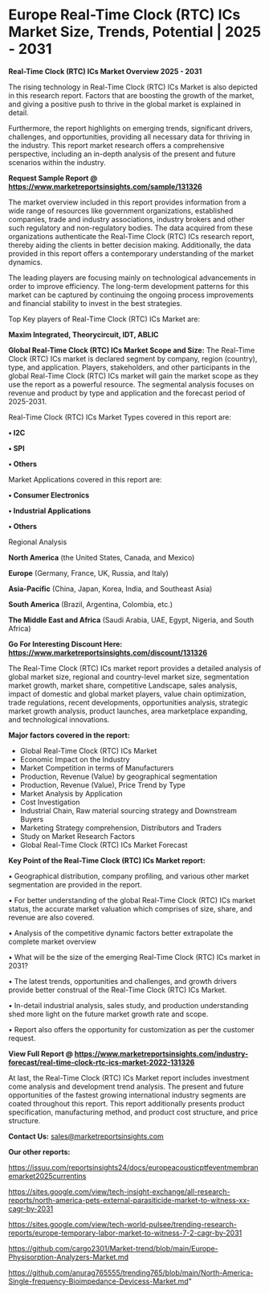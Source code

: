 # Europe Real-Time Clock (RTC) ICs Market Size, Trends, Potential | 2025 - 2031

<Strong> Real-Time Clock (RTC) ICs Market Overview 2025 - 2031</strong>

The rising technology in Real-Time Clock (RTC) ICs Market is also depicted in this research report. Factors that are boosting the growth of the market, and giving a positive push to thrive in the global market is explained in detail.

Furthermore, the report highlights on emerging trends, significant drivers, challenges, and opportunities, providing all necessary data for thriving in the industry. This report market research offers a comprehensive perspective, including an in-depth analysis of the present and future scenarios within the industry.

<strong>Request Sample Report @ <a href=https://www.marketreportsinsights.com/sample/131326>https://www.marketreportsinsights.com/sample/131326</a></strong>

The market overview included in this report provides information from a wide range of resources like government organizations, established companies, trade and industry associations, industry brokers and other such regulatory and non-regulatory bodies. The data acquired from these organizations authenticate the Real-Time Clock (RTC) ICs research report, thereby aiding the clients in better decision making. Additionally, the data provided in this report offers a contemporary understanding of the market dynamics.

The leading players are focusing mainly on technological advancements in order to improve efficiency. The long-term development patterns for this market can be captured by continuing the ongoing process improvements and financial stability to invest in the best strategies.

Top Key players of Real-Time Clock (RTC) ICs Market are:

<strong>Maxim Integrated, Theorycircuit, IDT, ABLIC</strong>

<strong><b>Global Real-Time Clock (RTC) ICs Market Scope and Size:</b></strong>
The Real-Time Clock (RTC) ICs market is declared segment by company, region (country), type, and application. Players, stakeholders, and other participants in the global Real-Time Clock (RTC) ICs market will gain the market scope as they use the report as a powerful resource. The segmental analysis focuses on revenue and product by type and application and the forecast period of 2025-2031.

Real-Time Clock (RTC) ICs Market Types covered in this report are:

<strong>• I2C

• SPI

• Others</strong>

Market Applications covered in this report are:

<strong>• Consumer Electronics

• Industrial Applications

• Others</strong> 

Regional Analysis

<strong>North America</strong> (the United States, Canada, and Mexico)

<strong>Europe</strong> (Germany, France, UK, Russia, and Italy)

<strong>Asia-Pacific</strong> (China, Japan, Korea, India, and Southeast Asia)

<strong>South America</strong> (Brazil, Argentina, Colombia, etc.)

<strong>The Middle East and Africa</strong> (Saudi Arabia, UAE, Egypt, Nigeria, and South Africa)

<strong>Go For Interesting Discount Here: <a href=https://www.marketreportsinsights.com/discount/131326>https://www.marketreportsinsights.com/discount/131326</a></strong>

The Real-Time Clock (RTC) ICs market report provides a detailed analysis of global market size, regional and country-level market size, segmentation market growth, market share, competitive Landscape, sales analysis, impact of domestic and global market players, value chain optimization, trade regulations, recent developments, opportunities analysis, strategic market growth analysis, product launches, area marketplace expanding, and technological innovations.

<strong><b>Major factors covered in the report:</b></strong>
<ul>
  <li>Global Real-Time Clock (RTC) ICs Market </li>
  <li>Economic Impact on the Industry</li>
  <li>Market Competition in terms of Manufacturers</li>
  <li>Production, Revenue (Value) by geographical segmentation</li>
  <li>Production, Revenue (Value), Price Trend by Type</li>
  <li>Market Analysis by Application</li>
  <li>Cost Investigation</li>
  <li>Industrial Chain, Raw material sourcing strategy and Downstream Buyers</li>
  <li>Marketing Strategy comprehension, Distributors and Traders</li>
  <li>Study on Market Research Factors</li>
  <li>Global Real-Time Clock (RTC) ICs Market Forecast</li>
</ul>

<strong><b>Key Point of the Real-Time Clock (RTC) ICs Market report:</b></strong>

• Geographical distribution, company profiling, and various other market segmentation are provided in the report.

• For better understanding of the global Real-Time Clock (RTC) ICs market status, the accurate market valuation which comprises of size, share, and revenue are also covered.

• Analysis of the competitive dynamic factors better extrapolate the complete market overview

• What will be the size of the emerging Real-Time Clock (RTC) ICs market in 2031?

• The latest trends, opportunities and challenges, and growth drivers provide better construal of the Real-Time Clock (RTC) ICs Market.

• In-detail industrial analysis, sales study, and production understanding shed more light on the future market growth rate and scope.

• Report also offers the opportunity for customization as per the customer request.

<strong><b>View Full Report @ <a href=https://www.marketreportsinsights.com/industry-forecast/real-time-clock-rtc-ics-market-2022-131326>https://www.marketreportsinsights.com/industry-forecast/real-time-clock-rtc-ics-market-2022-131326</a></b></strong>


At last, the Real-Time Clock (RTC) ICs Market report includes investment come analysis and development trend analysis. The present and future opportunities of the fastest growing international industry segments are coated throughout this report. This report additionally presents product specification, manufacturing method, and product cost structure, and price structure.

<strong>Contact Us:</strong>
sales@marketreportsinsights.com

<strong>Our other reports:</strong>

<a href=https://issuu.com/reportsinsights24/docs/europeacousticptfeventmembranemarket2025currentins>https://issuu.com/reportsinsights24/docs/europeacousticptfeventmembranemarket2025currentins</a>

<a href=https://sites.google.com/view/tech-insight-exchange/all-research-reports/north-america-pets-external-parasiticide-market-to-witness-xx-cagr-by-2031>https://sites.google.com/view/tech-insight-exchange/all-research-reports/north-america-pets-external-parasiticide-market-to-witness-xx-cagr-by-2031</a>

<a href=https://sites.google.com/view/tech-world-pulsee/trending-research-reports/europe-temporary-labor-market-to-witness-7-2-cagr-by-2031>https://sites.google.com/view/tech-world-pulsee/trending-research-reports/europe-temporary-labor-market-to-witness-7-2-cagr-by-2031</a>

<a href=https://github.com/cargo2301/Market-trend/blob/main/Europe-Physisorption-Analyzers-Market.md>https://github.com/cargo2301/Market-trend/blob/main/Europe-Physisorption-Analyzers-Market.md</a>

<a href=https://github.com/anurag765555/trending765/blob/main/North-America-Single-frequency-Bioimpedance-Devicess-Market.md>https://github.com/anurag765555/trending765/blob/main/North-America-Single-frequency-Bioimpedance-Devicess-Market.md</a>"
